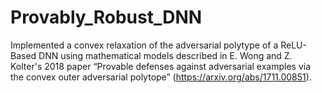 # Provably_Robust_DNN
Implemented a convex relaxation of the adversarial polytype of a ReLU-Based DNN using mathematical models described in E. Wong and Z. Kolter's
2018 paper “Provable defenses against adversarial examples via the convex outer adversarial polytope” (https://arxiv.org/abs/1711.00851).
